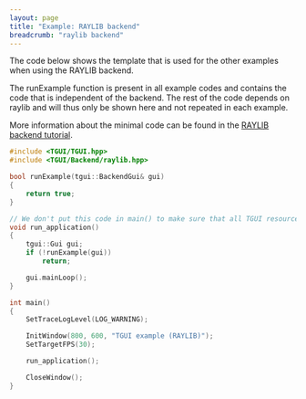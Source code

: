 ```yaml
---
layout: page
title: "Example: RAYLIB backend"
breadcrumb: "raylib backend"
---
```


The code below shows the template that is used for the other examples when using the RAYLIB backend.

The runExample function is present in all example codes and contains the code that is independent of the backend. The rest of the code depends on raylib and will thus only be shown here and not repeated in each example.

More information about the minimal code can be found in the [RAYLIB backend tutorial](/tutorials/1.0/backend-raylib/).

``` c++
#include <TGUI/TGUI.hpp>
#include <TGUI/Backend/raylib.hpp>

bool runExample(tgui::BackendGui& gui)
{
    return true;
}

// We don't put this code in main() to make sure that all TGUI resources are destroyed before destroying raylib
void run_application()
{
    tgui::Gui gui;
    if (!runExample(gui))
        return;

    gui.mainLoop();
}

int main()
{
    SetTraceLogLevel(LOG_WARNING);

    InitWindow(800, 600, "TGUI example (RAYLIB)");
    SetTargetFPS(30);

    run_application();

    CloseWindow();
}
```
